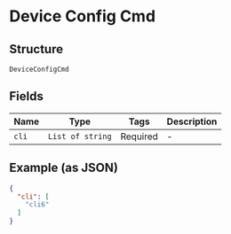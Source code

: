 
# Device Config Cmd

## Structure

`DeviceConfigCmd`

## Fields

| Name | Type | Tags | Description |
|  --- | --- | --- | --- |
| `cli` | `List of string` | Required | - |

## Example (as JSON)

```json
{
  "cli": [
    "cli6"
  ]
}
```

